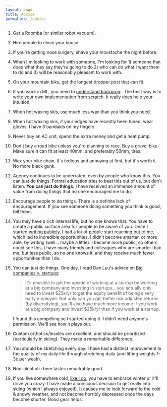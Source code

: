 ```yaml
---
layout: page
title: Advice
permalink: /advice
---
```


1. Get a Roomba (or similar robot vacuum).
2. Hire people to clean your house.
3. If you're getting nose surgery, shave your moustache the night before.
4. When I'm looking to work with someone, I'm looking for 1) someone that does what they say they're going to do 2) who can do what I want them to do and 3) will be reasonably pleasant to work with. 
5. On your mountain bike, get the longest dropper post that can fit.
6.  If you work in ML, you need to [understand backprop](https://karpathy.medium.com/yes-you-should-understand-backprop-e2f06eab496b):. The best way is to write your own implementation from [scratch](https://colab.research.google.com/drive/1KDSJKhZDd5fdbnLTalPKcjS_IDu0Q968#scrollTo=XmS23jQ5U7Nw). It really does help your intuition.
7. When hot waxing skis, use much less wax than you think you need.
8. When hot waxing skis, if your edges have recently been tuned, wear gloves. I have 3 bandaids on my fingers.
9. Never buy an AC unit; spend the extra money and get a heat pump.
10. Don't buy a road bike unless you're planning to race. Buy a gravel bike. Make sure it can fit at least 40mm, and preferably 50mm, tires.
11. Wax your bike chain. It's tedious and annoying at first, but it's worth it. No more black gunk.
12. Agency continues to be underrated, even by people who know this. You can just do things. Formal education tries to beat this out of us, but don't listen. **You can just do things.** I have received an immense amount of value from doing things that no one encouraged me to do.
13. Encourage people to do things. There is a definite lack of encouragement. If you see someone doing something you think is good, tell them.
14. You may have a rich internal life, but no one knows that. You have to create a public surface area for people to be aware of you. Once I started [writing publicly](https://www.artfintel.com/), I had a lot of people start reaching out to me, which led to incredible opportunities. I didn't become smarter, or more able, by writing (well... maybe a little). I became more public, so others could see this. I have many friends and colleagues who are smarter than me, but less public, so no one knows it, and they receive much fewer opportunities than I do.
15. You can just *do* things. One day, I read Dan Luu's advice on [Big companies v. startups](https://danluu.com/startup-tradeoffs/):
    > it's possible to get the upside of working at a startup by working at a big company and investing in startups... you actually only need to invest $25k/yr to get the equity benefit of being a very early employee. Not only can you get better risk adjusted returns (by diversifying), you'll also have much more income if you work at a big company and invest $25k/yr than if you work at a startup.
    
    I found this compelling so I started doing it. I didn't need anyone's permission. We'll see how it plays out.
16. Custom orthotics/insoles are excellent, and should be prioritized (particularly in skiing). They make a remarkable difference. 
17. You should be stretching every day. I have had a distinct improvement in the quality of my daily life through stretching daily (and lifting weights 1-3x per week).
18. Non-alcoholic beer tastes remarkably good.
19. If you live somewhere cold, [like I do](https://en.wikipedia.org/wiki/Climate_of_Edmonton), you have to embrace winter or it'll drive you crazy. I have made a conscious decision to get really into skiing (which I always enjoyed). It causes me to look forward to the cold & snowy weather, and not become horribly depressed once the days become shorter. Good gear helps. 
